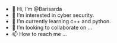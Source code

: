 - 👋 Hi, I’m @Barisarda
- 👀 I’m interested in cyber security. 
- 🌱 I’m currently learning c++ and python.
- 💞️ I’m looking to collaborate on ...
- 📫 How to reach me ...

<!---
Barisarda/Barisarda is a ✨ special ✨ repository because its `README.md` (this file) appears on your GitHub profile.
You can click the Preview link to take a look at your changes.
--->
